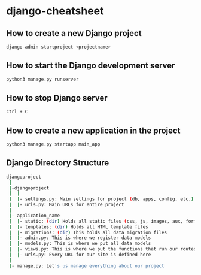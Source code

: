 # django-cheatsheet

## How to create a new Django project
```bash
django-admin startproject <projectname>
```
## How to start the Django development server
```bash
python3 manage.py runserver
```

## How to stop Django server
```bash
ctrl + C
```

## How to create a new application in the project
```bash
python3 manage.py startapp main_app
```

## Django Directory Structure
```bash
djangoproject
 |
 |-djangoproject
 |  |
 |  |- settings.py: Main settings for project (db, apps, config, etc.)
 |  |- urls.py: Main URLs for entire project
 |
 |- application_name
 |  |- static: (dir) Holds all static files (css, js, images, aux, forms)
 |  |- templates: (dir) Holds all HTML template files
 |  |- migrations: (dir) This holds all data migration files
 |  |- admin.py: This is where we register data models
 |  |- models.py: This is where we put all data models
 |  |- views.py: This is where we put the functions that run our routes
 |  |- urls.py: Every URL for our site is defined here
 |
 |- manage.py: Let's us manage everything about our project
```

